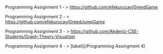 Programming Assignment 1 - > https://github.com/efekurucay/GreedGame

Programming Assignment 2 - > https://github.com/efekurucay/GreedJumpGame

Programming Assignment 3 - > https://github.com/Akdeniz-CSE-Students/Graph-Theory-Visualizer

Programming Assignment 4 - > [label](/Programming Assingment 4)